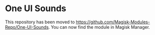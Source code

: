 # One UI Sounds

This repository has been moved to https://github.com/Magisk-Modules-Repo/One-UI-Sounds. You can now find the module in Magisk Manager.
